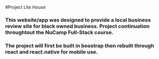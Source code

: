 #Project Lite House
### This website/app was designed to provide a local business review site for black owned business. Project continuation throughtout the NuCamp Full-Stack course. 
### The project will first be built in boostrap then rebuilt through react and react.native for mobile use.